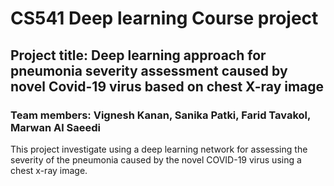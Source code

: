 # CS541 Deep learning Course project
## Project title: Deep learning approach for pneumonia severity assessment caused by novel Covid-19 virus based on chest X-ray image
### Team members: Vignesh Kanan, Sanika Patki, Farid Tavakol, Marwan Al Saeedi
This project investigate using a deep learning network for assessing the severity of the pneumonia caused by the novel COVID-19 virus using a chest x-ray image.
